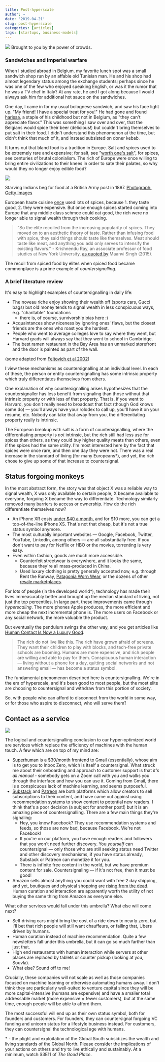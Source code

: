 ```yaml
---
title: Post-hyperscale
author: ~
date: '2019-04-21'
slug: post-hyperscale
categories: [articles]
tags: [startups, business-models]
---
```


![](/static/Untitled-392a69bd-8d70-4f62-9432-c15d23a3dfee.png)
Brought to you by the power of crowds.

### Sandwiches and imperial warfare

When I studied abroad in Belgium, my favorite lunch spot was a small sandwich shop run by an affable old Tunisian man. He and his shop had almost legendary status among the exchange students; perhaps since he was one of the few who enjoyed speaking English, or was it the rumor that he was a TV chef in Italy? At any rate, he and I got along because I would always ask him for additional hot sauce on the sandwiches.

One day, I came in for my usual bolognese sandwich, and saw his face light up. "My friend! I have a special treat for you!" He had gone and found [harissa](https://en.wikipedia.org/wiki/Harissa), a staple of his childhood but not in Belgium, as "they can't appreciate flavor." This was something I saw over and over, that the Belgians would spice their beer (delicious!) but couldn't bring themselves to put salt in their food. I didn't understand this phenomenon at the time, but didn't think that much of it, and instead subsisted on doner kebab.

It turns out that bland food is a tradition in Europe. Salt and spices used to be extremely rare and expensive; for salt, see "[worth one's salt](https://www.history.com/news/where-did-the-expression-worth-ones-salt-come-from)", for spices, see centuries of brutal colonialism. The rich of Europe were once willing to bring entire civilizations to their knees in order to sate their palates, so why would they no longer enjoy edible food?

![](/static/Untitled-e8a22d3d-a85f-4137-ad59-5436fb8ab568.png)

Starving Indians beg for food at a British Army post in 1897. [Photograph: Getty Images](https://www.irishtimes.com/culture/books/inglorious-empire-india-strikes-back-1.3004235)

European haute cuisine [once](https://www.npr.org/sections/thesalt/2015/03/26/394339284/how-snobbery-helped-take-the-spice-out-of-european-cooking) used lots of spices, because 1. they taste good, 2. they were expensive. But once enough spices started coming into Europe that any middle class schmoe could eat good, the rich were no longer able to signal wealth through their cooking.

> "So the elite recoiled from the increasing popularity of spices. They moved on to an aesthetic theory of taste. Rather than infusing food with spice, they said things should taste like themselves. Meat should taste like meat, and anything you add only serves to intensify the existing flavors."  - Krishnendu Ray, an associate professor of food studies at New York University, [as quoted by](https://www.npr.org/sections/thesalt/2015/03/26/394339284/how-snobbery-helped-take-the-spice-out-of-european-cooking) Maanvi Singh (2015).

The recoil from spiced food by elites when spiced food became commonplace is a prime example of *countersignalling*.

### A brief literature review

It's easy to highlight examples of countersignalling in daily life:

- The noveau riche enjoy showing their wealth off (sports cars, Gucci bags) but old money tends to signal wealth in less conspicuous ways, e.g. "charitable" foundations
    - there is, of course, survivorship bias here :)
- Acquaintances show niceness by ignoring ones' flaws, but the closest friends are the ones who roast you the hardest.
- People who went to average colleges love to say where they went, but Harvard grads will always say that they went to school in Cambridge.
- The best ramen restaurant in the Bay Area has an unmarked storefront and the door is painted as part of the wall.

(some adapted from [Feltovich et al 2002](https://kelley.iu.edu/riharbau/cs-randfinal.pdf))

I view these mechanisms as countersignalling at an individual level. In each of these, the person or entity countersignalling has some intrinsic property which truly differentiates themselves from others.

One explanation of why countersignalling arises hypothesizes that the countersignaller has less benefit from signaling than those without that intrinsic property or with less of that property. That is, if you went to Harvard, you don't really need to broadcast that fact (though God knows some do) — you'll always have your rolodex to call up, you'll have it on your resume, etc. Nobody can take that away from you, the differentiating property really is intrinsic.

The European breakup with salt is a form of countersignalling, where the differentiating property is *not* intrinsic, but the rich still had less use for spices than others, as they could buy higher quality meats than others, even if the spices had the same utility. I'm most interested here by the fact that spices were once rare, and then one day they were not. There was a real increase in the standard of living (for many Europeans\*), and yet, the rich chose to give up some of that increase to countersignal.

## Status forgoing monkeys

In the most abstract form, the story was that object X was a reliable way to signal wealth, X was only available to certain people, X became available to everyone, forgoing X became the way to differentiate. Technology similarly removed many barriers to access or ownership. How do the rich differentiate themselves now?

- An iPhone XR costs [under $40 a month](https://www.apple.com/shop/buy-iphone/iphone-xs?step=familySelect), and for $10 more, you can get a top-of-the-line iPhone XS. That's not that cheap, but it's not a true status symbol anymore.
- The most culturally important websites — Google, Facebook, Twitter, YouTube, LinkedIn, among others — are all substantially free. If you don't want to pay for Netflix or HBO or the movies, torrenting is very easy.
- Even within fashion, goods are much more accessible.
    - Counterfeit streetwear is everywhere, and it looks the same, because they're all mass-produced in China.
    - Used luxury clothing is pretty generally accepted now, e.g. through Rent the Runway, [Patagonia Worn Wear](https://wornwear.patagonia.com/), or the dozens of other [resale marketplaces](http://www.thefashionlaw.com/home/lvmh-makes-more-than-the-entire-luxury-resale-market-but-do-not-discount-the-power-of-a-pre-owned-bag).

For lots of people (in the developed world\*), technology has made their lives immeasurably better and brought up the median standard of living, not just the top percentiles. In large part, these improvements came through *hyperscaling*. The more phones Apple produces, the more efficient and more cheap the next incremental phone is. The more users on Facebook or any social network, the more valuable the product.

But eventually the pendulum swings the other way, and you get articles like [Human Contact Is Now a Luxury Good](https://www.nytimes.com/2019/03/23/sunday-review/human-contact-luxury-screens.html).

> The rich do not live like this. The rich have grown afraid of screens. They want their children to play with blocks, and tech-free private schools are booming. Humans are more expensive, and rich people are willing and able to pay for them. Conspicuous human interaction — living without a phone for a day, quitting social networks and not answering email — has become a status symbol.

The fundamental phenomenon described here is countersignalling. We're in the era of hyperscale, and it's been good to most people, but the most elite are choosing to countersignal and withdraw from this portion of society.

So, with people who can afford to disconnect from the world in some way, or for those who aspire to disconnect, who will serve them?

## Contact as a service

![](/static/photo-1530638886726-284cde15fcbc.jpeg)

The logical and countersignalling conclusion to our hyper-optimized world are services which replace the efficiency of machines with the human touch. A few which are on top of my mind are:

- [Superhuman](https://superhuman.com/) is a $30/month frontend to Gmail (essentially), whose aim is to get you to Inbox Zero, which is itself a countersignal. What struck me about their onboarding and approach to customer support is that *it's all manual* - somebody gets on a Zoom call with you and walks you through the interface and how you can use it. Coming from Gmail, there is a conspicuous lack of machine learning, and seems purposeful.
- [Substack](https://on.substack.com/p/why-we-have-a-leaderboard) and [Patreon](https://blog.patreon.com/why-isnt-patreon-discovery-platform/) are both platforms which allow creators to sell subscriptions to their content, and have came out against using recommendation systems to show content to potential new readers. I think that's a poor decision (a subject for another post!) but it is an amazing piece of countersignalling. There are a few main things they're signaling:
    - Hey, you know Facebook? They use recommendation systems and feeds, so those are now bad, because Facebook. We're not Facebook!
    - If you're on our platform, you have enough readers and followers that you won't need further discovery. You *yourself* can countersignal — only those who are still seeking status need Twitter and other discovery mechanisms, if you have status already, Substack or Patreon can monetize it for you.
    - There is infinite free content in the world, but we have premium content for sale. Countersignaling — if it's not free, then it must be good!
- Amazon sells almost anything you could want with free 2 day shipping, and yet, boutiques and physical shopping are [rising from the dead](https://medium.com/ipg-media-lab/the-renaissance-of-physical-retail-206431aad1bchttps://medium.com/ipg-media-lab/the-renaissance-of-physical-retail-206431aad1bc). Human curation and interaction are apparently worth the utility of not buying the same thing from Amazon as everyone else.

What other services would fall under this umbrella? What else will come next?

- Self driving cars might bring the cost of a ride down to nearly zero, but I'll bet that rich people will still want chauffeurs, or failing that, Ubers driven by humans.
- Human curation instead of machine recommendation. Quite a few newsletters fall under this umbrella, but it can go so much farther than just that.
- High end restaurants with human interaction while servers at other places are replaced by tablets or counter pickup (looking at you, Souvla).
- What else? Sound off to me!

Crucially, these companies will not scale as well as those companies focused on machine learning or otherwise automating humans away. I don't think they are particularly well-suited to venture capital since they will be more capital-intensive (humans are expensive) and have a smaller total addressable market (more expensive = fewer customers), but at the same time, enough people will be able to afford them.

The most successful will end up as their own status symbol, both for founders and customers. For founders, they can countersignal forgoing VC funding and unicorn status for a lifestyle business instead. For customers, they can countersignal the technological age with humans.

\* - the plight and exploitation of the Global South subsidizes the wealth and living standards of the Global North. Please consider the implications of your actions on others and try to live ethically and sustainably. At a minimum, watch S3E11 of *The Good Place*.